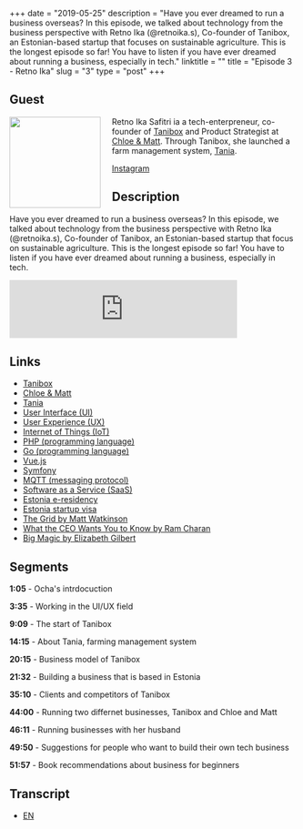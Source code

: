 +++
date = "2019-05-25"
description = "Have you ever dreamed to run a business overseas? In this episode, we talked about technology from the business perspective with Retno Ika (@retnoika.s), Co-founder of Tanibox, an  Estonian-based startup that focuses on sustainable agriculture. This is the longest episode so far! You have to listen if you have ever dreamed about running a business, especially in tech."
linktitle = ""
title = "Episode 3 - Retno Ika"
slug = "3"
type = "post"
+++

## Guest

<img style="float: left; width: 160px; margin-right: 20px;" src="/img/ep3.jpg">

Retno Ika Safitri ia a tech-enterpreneur, co-founder of [Tanibox](https://tanibox.com/) and Product Strategist at [Chloe & Matt](https://chloematt.com/). Through Tanibox, she launched a farm management system, [Tania](https://github.com/Tanibox/tania-core).

[Instagram](https://www.instagram.com/retnoika.s/)

## Description

Have you ever dreamed to run a business overseas? In this episode, we talked about technology from the business perspective with Retno Ika (@retnoika.s), Co-founder of Tanibox, an Estonian-based startup that focus on sustainable agriculture. This is the longest episode so far! You have to listen if you have ever dreamed about running a business, especially in tech.

<iframe src="https://anchor.fm/kartini-teknologi/embed/episodes/Episode-3---Bisnis-Pertanian-Berkelanjutan-bersama-Retno-Ika-e450fg" height="102px" width="400px" frameborder="0" scrolling="no"></iframe>

## Links

- [Tanibox](https://tanibox.com/)
- [Chloe & Matt](https://chloematt.com/)
- [Tania](https://github.com/Tanibox/tania-core)
- [User Interface (UI)](https://en.wikipedia.org/wiki/User_interface)
- [User Experience (UX)](https://www.nngroup.com/articles/definition-user-experience/)
- [Internet of Things (IoT)](https://www.wired.co.uk/article/internet-of-things-what-is-explained-iot)
- [PHP (programming language)](https://php.net/)
- [Go (programming language)](https://golang.org/)
- [Vue.js](https://vuejs.org/)
- [Symfony](https://symfony.com/)
- [MQTT (messaging protocol)](http://mqtt.org/)
- [Software as a Service (SaaS)](https://en.wikipedia.org/wiki/Software_as_a_service)
- [Estonia e-residency](https://e-estonia.com/solutions/e-identity/e-residency/)
- [Estonia startup visa](https://www.startupestonia.ee/)
- [The Grid by Matt Watkinson](https://www.amazon.com/Grid-Decision-Making-Every-Business-Including/dp/1847941877)
- [What the CEO Wants You to Know by Ram Charan](https://www.amazon.com/What-CEO-Wants-You-Know/dp/0609608398)
- [Big Magic by Elizabeth Gilbert](https://www.amazon.com/Big-Magic-Creative-Living-Beyond/dp/1594634726)

## Segments

**1:05** - Ocha's intrdocuction

**3:35** - Working in the UI/UX field

**9:09** - The start of Tanibox

**14:15** - About Tania, farming management system

**20:15** - Business model of Tanibox

**21:32** - Building a business that is based in Estonia

**35:10** - Clients and competitors of Tanibox

**44:00** - Running two differnet businesses, Tanibox and Chloe and Matt

**46:11** - Running businesses with her husband

**49:50** - Suggestions for people who want to build their own tech business

**51:57** - Book recommendations about business for beginners

## Transcript

- [EN](transcript)
